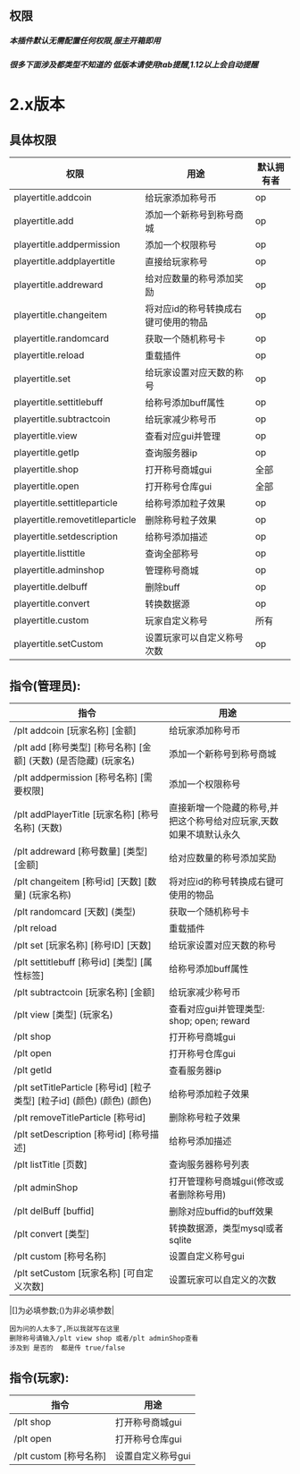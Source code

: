 <!-- docs/PlayerTitle/zh_CN/command.md -->

## 权限
##### 本插件默认无需配置任何权限,服主开箱即用
##### 很多下面涉及都类型不知道的 低版本请使用tab提醒,1.12以上会自动提醒

# 2.x版本

## 具体权限
|  权限 | 用途  | 默认拥有者 |
| ------------ | ------------ | ------------ |
| playertitle.addcoin  | 给玩家添加称号币  | op |
| playertitle.add  | 添加一个新称号到称号商城 | op |
| playertitle.addpermission  | 添加一个权限称号 | op |
| playertitle.addplayertitle  | 直接给玩家称号 | op |
| playertitle.addreward  | 给对应数量的称号添加奖励 | op |
| playertitle.changeitem  | 将对应id的称号转换成右键可使用的物品 | op |
| playertitle.randomcard  | 获取一个随机称号卡 | op |
| playertitle.reload  | 重载插件 | op |
| playertitle.set  | 给玩家设置对应天数的称号 | op |
| playertitle.settitlebuff  | 给称号添加buff属性 | op |
| playertitle.subtractcoin  | 给玩家减少称号币 | op |
| playertitle.view  | 查看对应gui并管理 | op |
| playertitle.getIp  | 查询服务器ip | op |
| playertitle.shop  | 打开称号商城gui | 全部 |
| playertitle.open  | 打开称号仓库gui | 全部 |
| playertitle.settitleparticle  | 给称号添加粒子效果 | op |
| playertitle.removetitleparticle  | 删除称号粒子效果 | op |
| playertitle.setdescription  | 给称号添加描述 | op |
| playertitle.listtitle  | 查询全部称号 | op |
| playertitle.adminshop  | 管理称号商城 | op |
| playertitle.delbuff  | 删除buff | op |
| playertitle.convert  | 转换数据源 | op |
| playertitle.custom| 玩家自定义称号 | 所有|
| playertitle.setCustom| 设置玩家可以自定义称号次数 |op|

## 指令(管理员):
|  指令 | 用途  |
| ------------ | ------------ |
| /plt addcoin [玩家名称] [金额] | 给玩家添加称号币  |
| /plt add [称号类型] [称号名称] [金额] (天数) (是否隐藏) (玩家名) | 添加一个新称号到称号商城 |
| /plt addpermission [称号名称] [需要权限]  | 添加一个权限称号 |
|/plt addPlayerTitle [玩家名称] [称号名称] (天数)  |直接新增一个隐藏的称号,并把这个称号给对应玩家,天数如果不填默认永久|
| /plt addreward [称号数量] [类型] [金额]  | 给对应数量的称号添加奖励 |
| /plt changeitem  [称号id] [天数] [数量] (玩家名称)   | 将对应id的称号转换成右键可使用的物品 |
| /plt randomcard [天数] (类型)  | 获取一个随机称号卡 | 
| /plt reload  | 重载插件 |
| /plt set [玩家名称] [称号ID] [天数] | 给玩家设置对应天数的称号 |
| /plt settitlebuff [称号id] [类型] [属性标签]   | 给称号添加buff属性 |
| /plt subtractcoin [玩家名称] [金额]  | 给玩家减少称号币 | 
| /plt view [类型] (玩家名)   | 查看对应gui并管理类型: shop; open;  reward|
| /plt shop  | 打开称号商城gui | 
| /plt open  | 打开称号仓库gui | 
| /plt getId  | 查看服务器ip | 
|/plt setTitleParticle [称号id] [粒子类型] [粒子id] (颜色) (颜色) (颜色)|给称号添加粒子效果|
|/plt removeTitleParticle [称号id]|删除称号粒子效果|
| /plt setDescription [称号id] [称号描述] | 给称号添加描述|
| /plt listTitle [页数]   | 查询服务器称号列表  |
| /plt adminShop   |  打开管理称号商城gui(修改或者删除称号用) |
| /plt delBuff [buffid]   |  删除对应buffid的buff效果 |
|/plt convert [类型] | 转换数据源，类型mysql或者sqlite|
|/plt custom [称号名称]| 设置自定义称号gui |
|/plt setCustom [玩家名称] [可自定义次数] | 设置玩家可以自定义的次数 |

|[]为必填参数;()为非必填参数|

```
因为问的人太多了,所以我就写在这里
删除称号请输入/plt view shop 或者/plt adminShop查看
涉及到 是否的  都是传 true/false
```

## 指令(玩家):
|  指令 | 用途  |
| ------------ | ------------ |
| /plt shop   |  打开称号商城gui |
| /plt open    |  打开称号仓库gui |
|/plt custom [称号名称]| 设置自定义称号gui |